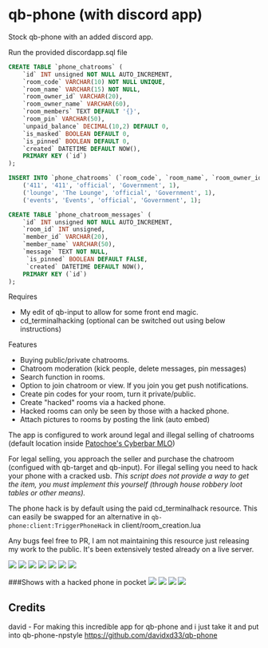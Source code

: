 # qb-phone (with discord app)
Stock qb-phone with an added discord app.

Run the provided discordapp.sql file

```sql
CREATE TABLE `phone_chatrooms` (
    `id` INT unsigned NOT NULL AUTO_INCREMENT,
    `room_code` VARCHAR(10) NOT NULL UNIQUE,
    `room_name` VARCHAR(15) NOT NULL,
    `room_owner_id` VARCHAR(20),
    `room_owner_name` VARCHAR(60),
    `room_members` TEXT DEFAULT '{}', 
    `room_pin` VARCHAR(50),
    `unpaid_balance` DECIMAL(10,2) DEFAULT 0,
    `is_masked` BOOLEAN DEFAULT 0,
    `is_pinned` BOOLEAN DEFAULT 0,
    `created` DATETIME DEFAULT NOW(),
    PRIMARY KEY (`id`)
);

INSERT INTO `phone_chatrooms` (`room_code`, `room_name`, `room_owner_id`, `room_owner_name`, `is_pinned`) VALUES
	('411', '411', 'official', 'Government', 1),
	('lounge', 'The Lounge', 'official', 'Government', 1),
	('events', 'Events', 'official', 'Government', 1);

CREATE TABLE `phone_chatroom_messages` (
    `id` INT unsigned NOT NULL AUTO_INCREMENT,
    `room_id` INT unsigned,
    `member_id` VARCHAR(20),
    `member_name` VARCHAR(50),
    `message` TEXT NOT NULL,
     `is_pinned` BOOLEAN DEFAULT FALSE,
     `created` DATETIME DEFAULT NOW(),
    PRIMARY KEY (`id`)
);
```

Requires
 - My edit of qb-input to allow for some front end magic.
 - cd_terminalhacking (optional can be switched out using below instructions)

Features
 - Buying public/private chatrooms.
 - Chatroom moderation (kick people, delete messages, pin messages)
 - Search function in rooms.
 - Option to join chatroom or view. If you join you get push notifications.
 - Create pin codes for your room, turn it private/public.
 - Create "hacked" rooms via a hacked phone.
 - Hacked rooms can only be seen by those with a hacked phone.
 - Attach pictures to rooms by posting the link (auto embed)

The app is configured to work around legal and illegal selling of chatrooms (default location inside [Patochoe's Cyberbar MLO](https://www.gta5-mods.com/maps/mlo-cyber-bar-fivem-sp))

For legal selling, you approach the seller and purchase the chatroom (configued with qb-target and qb-input). For illegal selling you need to hack your phone with a cracked usb. *This script does not provide a way to get the item, you must implement this yourself (through house robbery loot tables or other means).*

The phone hack is by default using the paid cd_terminalhack resource. This can easily be swapped for an alternative in `qb-phone:client:TriggerPhoneHack` in client/room_creation.lua

Any bugs feel free to PR, I am not maintaining this resource just releasing my work to the public. It's been extensively tested already on a live server.

![](https://i.imgur.com/gPnxlzD.png) ![](https://i.imgur.com/NI4VVCR.png) ![](https://i.imgur.com/uLeajg6.jpeg) ![](https://i.imgur.com/vXB2py8.png) ![](https://i.imgur.com/ipXGMHJ.png) ![](https://i.imgur.com/TI6nb37.png) ![](https://i.imgur.com/HbQYjfQ.jpeg) 

###Shows with a hacked phone in pocket
![](https://i.imgur.com/Ex1M7bP.png)
![](https://i.imgur.com/E57VpCv.png)
![](https://i.imgur.com/tGKhQgj.png)
![](https://i.imgur.com/qKDQxTW.png)

Credits
----------------------------------------------------------------------------------------------------------------------------------------------------------------------
david - For making this incredible app for qb-phone and i just take it and put into qb-phone-npstyle
https://github.com/davidxd33/qb-phone
